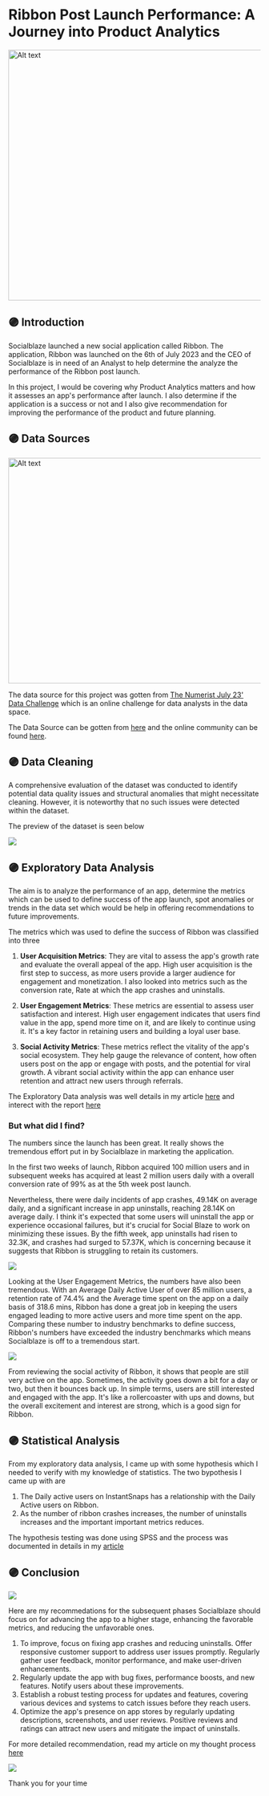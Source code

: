 # Ribbon Post Launch Performance: A Journey into Product Analytics

<img src="https://github.com/Ebuka456/Ribbon-App-Performance/blob/main/Images/istockphoto-1464312016-612x612.jpg" alt="Alt text" style= "width: 900px; height: 500px"/>

## 🟣 Introduction 
Socialblaze launched a new social application called Ribbon. The application, Ribbon was launched on the 6th of July 2023 and the CEO of Socialblaze is in need of an Analyst to help determine the analyze the performance of the Ribbon post launch.

In this project, I would be covering why Product Analytics matters and how it assesses an app's performance after launch. I also determine if the application is a success or not and I also give recommendation for improving the performance of the product and future planning.

## 🟣 Data Sources
<img src="https://github.com/Ebuka456/Ribbon-App-Performance/blob/main/Dataset/F03VCGGWIAA59T7.jfif" alt="Alt text" style= "width: 900px; height: 450px"/>

The data source for this project was gotten from [The Numerist July 23' Data Challenge](https://twitter.com/the_numerist/status/1679232841803083776?s=20) which is an online challenge for data analysts in the data space. 

The Data Source can be gotten from [here](https://github.com/Ebuka456/Ribbon-App-Performance/blob/main/Dataset/Copy%20of%20Numerist%20-%20July%2023%20Data%20Challenge.xlsx) and the online community can be found [here](https://discord.com/invite/YwbbzAJStz).

## 🟣 Data Cleaning
A comprehensive evaluation of the dataset was conducted to identify potential data quality issues and structural anomalies that might necessitate cleaning. However, it is noteworthy that no such issues were detected within the dataset.

The preview of the dataset is seen below

![](https://github.com/Ebuka456/Ribbon-App-Performance/blob/main/Images/Screenshot%202023-09-02%20181409.png)

## 🟣 Exploratory Data Analysis
The aim is to analyze the performance of an app, determine the metrics which can be used to define success of the app launch, spot anomalies or trends in the data set which would be help in offering recommendations to future improvements.

The metrics which was used to define the success of Ribbon was classified into three

1. **User Acquisition Metrics**:
They are vital to assess the app's growth rate and evaluate the overall appeal of the app. High user acquisition is the first step to success, as more users provide a larger audience for engagement and monetization. I also looked into metrics such as the conversion rate, Rate at which the app crashes and uninstalls.

2. **User Engagement Metrics**:
These metrics are essential to assess user satisfaction and interest. High user engagement indicates that users find value in the app, spend more time on it, and are likely to continue using it. It's a key factor in retaining users and building a loyal user base.

3. **Social Activity Metrics**:
These metrics reflect the vitality of the app's social ecosystem. They help gauge the relevance of content, how often users post on the app or engage with posts, and the potential for viral growth. A vibrant social activity within the app can enhance user retention and attract new users through referrals.

The Exploratory Data analysis was well details in my article [here](https://medium.com/@okonkwoebuka456/ribbon-post-launch-performance-a-journey-into-product-analytics-42e063f23242) and interect with the report [here](https://app.powerbi.com/view?r=eyJrIjoiNjg5OTYyNGItMWE5My00YjkzLWFjYTEtNTgzMzJiZWZkNDEzIiwidCI6IjUwZDA2MjZhLTcwN2UtNDk2ZC1iOGU1LTIwYjk1NzA5MTYzZSJ9&pageName=ReportSectionfc8bffaddc1ebb3c1151) 

### But what did I find?

The numbers since the launch has been great. It really shows the tremendous effort put in by Socialblaze in marketing the application. 

In the first two weeks of launch, Ribbon acquired 100 million users and in subsequent weeks has acquired at least 2 million users daily with a overall conversion rate of 99% as at the 5th week post launch. 

Nevertheless, there were daily incidents of app crashes, 49.14K on average daily, and a significant increase in app uninstalls, reaching 28.14K on average daily. I think it's expected that some users will uninstall the app or experience occasional failures, but it's crucial for Social Blaze to work on minimizing these issues. By the fifth week, app uninstalls had risen to 32.3K, and crashes had surged to 57.37K, which is concerning because it suggests that Ribbon is struggling to retain its customers.

![](https://github.com/Ebuka456/Ribbon-App-Performance/blob/main/Report%20Images/Ribbon%20Performance%20Report_page-0002.jpg)

Looking at the User Engagement Metrics, the numbers have also been tremendous. With an Average Daily Active User of over 85 million users, a retention rate of 74.4% and the Average time spent on the app on a daily basis of 318.6 mins, Ribbon has done a great job in keeping the users engaged leading to more active users and more time spent on the app. Comparing these number to industry benchmarks to define success, Ribbon's numbers have exceeded the industry benchmarks which means Socialblaze is off to a tremendous start. 

![](https://github.com/Ebuka456/Ribbon-App-Performance/blob/main/Report%20Images/Ribbon%20Performance%20Report_page-0003.jpg)

From reviewing the social activity of Ribbon, it shows that people are still very active on the app. Sometimes, the activity goes down a bit for a day or two, but then it bounces back up. In simple terms, users are still interested and engaged with the app. It's like a rollercoaster with ups and downs, but the overall excitement and interest are strong, which is a good sign for Ribbon.

## 🟣 Statistical Analysis
From my exploratory data analysis, I came up with some hypothesis which I needed to verify with my knowledge of statistics. The two bypothesis I came up with are

1. The Daily active users on InstantSnaps has a relationship with the Daily Active users on Ribbon.
2. As the number of ribbon crashes increases, the number of uninstalls increases and the important important metrics reduces.

The hypothesis testing was done using SPSS and the process was documented in details in my [article]()

## 🟣 Conclusion

![](https://github.com/Ebuka456/Ribbon-App-Performance/blob/main/Images/shutterstock_423291892.jpg)

Here are my recommedations for the subsequent phases Socialblaze should focus on for advancing the app to a higher stage, enhancing the favorable metrics, and reducing the unfavorable ones.

1. To improve, focus on fixing app crashes and reducing uninstalls. Offer responsive customer support to address user issues promptly. Regularly gather user feedback, monitor performance, and make user-driven enhancements.
2. Regularly update the app with bug fixes, performance boosts, and new features. Notify users about these improvements.
3. Establish a robust testing process for updates and features, covering various devices and systems to catch issues before they reach users.
4. Optimize the app's presence on app stores by regularly updating descriptions, screenshots, and user reviews. Positive reviews and ratings can attract new users and mitigate the impact of uninstalls.

For more detailed recommendation, read my article on my thought process [here]()

![](https://github.com/Ebuka456/Ribbon-App-Performance/blob/main/Images/thanks-for-your-time.gif)

Thank you for your time

